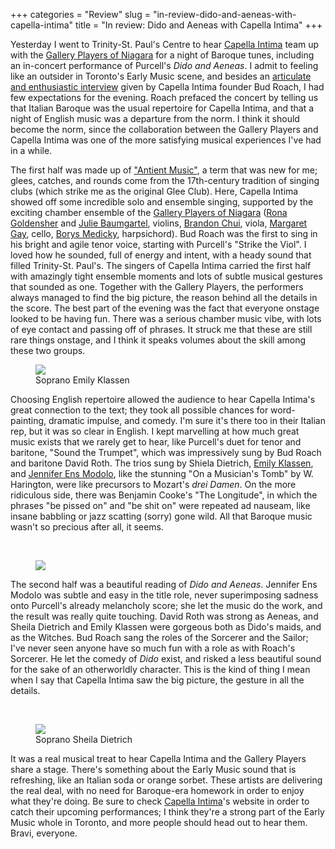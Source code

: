 +++
categories = "Review"
slug = "in-review-dido-and-aeneas-with-capella-intima"
title = "In review: Dido and Aeneas with Capella Intima"
+++

<p>
	Yesterday I went to Trinity-St. Paul's Centre to hear <a href="http://capellaintima.com/" target="_blank">Capella Intima</a> team up with the <a href="http://www.galleryplayers.ca/" target="_blank">Gallery Players of Niagara</a> for a night of Baroque tunes, including an in-concert performance of Purcell's <em>Dido and Aeneas</em>. I admit to feeling like an outsider in Toronto's Early Music scene, and besides an <a href="http://schmopera.com/bud-roach-on-capella-intima/" target="_blank">articulate and enthusiastic interview</a> given by Capella Intima founder Bud Roach, I had few expectations for the evening. Roach prefaced the concert by telling us that Italian Baroque was the usual repertoire for Capella Intima, and that a night of English music was a departure from the norm. I think it should become the norm, since the collaboration between the Gallery Players and Capella Intima was one of the more satisfying musical experiences I've had in a while.
</p>
<p>
	The first half was made up of <a href="http://en.wikipedia.org/wiki/Concerts_of_Antient_Music" target="_blank">"Antient Music"</a>, a term that was new for me; glees, catches, and rounds come from the 17th-century tradition of singing clubs (which strike me as the original Glee Club). Here, Capella Intima showed off some incredible solo and ensemble singing, supported by the exciting chamber ensemble of the <a href="http://www.galleryplayers.ca/about_performers_0607.htm" target="_blank">Gallery Players of Niagara</a> (<a href="http://windermere.braveform.com/docs/rona.html" target="_blank">Rona Goldensher</a> and <a href="http://legacy.wlu.ca/page.php?grp_id=160&amp;p=19368" target="_blank">Julie Baumgartel</a>, violins, <a href="http://www.innerchamber.ca/#!brandon-chui/cc0e" target="_blank">Brandon Chui</a>, viola, <a href="http://vancouveracademyofmusic.com/vam-alumni/gay/" target="_blank">Margaret Gay</a>, cello, <a href="http://www.borysmedicky.com/" target="_blank">Borys Medicky</a>, harpsichord). Bud Roach was the first to sing in his bright and agile tenor voice, starting with Purcell's "Strike the Viol". I loved how he sounded, full of energy and intent, with a heady sound that filled Trinity-St. Paul's. The singers of Capella Intima carried the first half with amazingly tight ensemble moments and lots of subtle musical gestures that sounded as one. Together with the Gallery Players, the performers always managed to find the big picture, the reason behind all the details in the score. The best part of the evening was the fact that everyone onstage looked to be having fun. There was a serious chamber music vibe, with lots of eye contact and passing off of phrases. It struck me that these are still rare things onstage, and I think it speaks volumes about the skill among these two groups.
</p>
<figure data-type="image"><a href="/webhook-uploads/1428721025442/EmilyHeadshot-768x1024.jpg"><img data-resize-src="http://lh3.googleusercontent.com/bzGEqr9k9oe_9n3bysf_ivsiodbghDG5AvcfQd2Bl3T_0hPz8LoBnKEV__1tZK0z2QRhqG0LqrjkJaonphk6fWjQyQo" src="http://lh3.googleusercontent.com/bzGEqr9k9oe_9n3bysf_ivsiodbghDG5AvcfQd2Bl3T_0hPz8LoBnKEV__1tZK0z2QRhqG0LqrjkJaonphk6fWjQyQo=s1200"></a><figcaption>Soprano Emily Klassen</figcaption></figure>
<p>
	Choosing English repertoire allowed the audience to hear Capella Intima's great connection to the text; they took all possible chances for word-painting, dramatic impulse, and comedy. I'm sure it's there too in their Italian rep, but it was so clear in English. I kept marvelling at how much great music exists that we rarely get to hear, like Purcell's duet for tenor and baritone, "Sound the Trumpet", which was impressively sung by Bud Roach and baritone David Roth. The trios sung by Shiela Dietrich, <a href="http://emilyklassen.com/bio.html" target="_blank" data-mce-href="http://emilyklassen.com/bio.html">Emily Klassen</a>, and <a href="http://www.naxos.com/person/Jennifer_Ens_Modolo/11806.htm" target="_blank" data-mce-href="http://www.naxos.com/person/Jennifer_Ens_Modolo/11806.htm">Jennifer Ens Modolo</a>, like the stunning "On a Musician's Tomb" by W. Harington, were like precursors to Mozart's <em>drei Damen</em>. On the more ridiculous side, there was Benjamin Cooke's "The Longitude", in which the phrases "be pissed on" and "be shit on" were repeated ad nauseam, like insane babbling or jazz scatting (sorry) gone wild. All that Baroque music wasn't so precious after all, it seems.<br>
</p>
<p>
	<br>
</p>
<figure data-type="image"><a href="/webhook-uploads/1428721094574/David-headshot.jpg"><img data-resize-src="http://lh3.googleusercontent.com/O_lR2FeLdqnRyHyrFMS5JJOcP7Tmw5E0co8QS175ExtFTaDk4D-7Rkq6IrzT-68UF326GVV0F8ldAOLXBczqCcapny_6" src="http://lh3.googleusercontent.com/O_lR2FeLdqnRyHyrFMS5JJOcP7Tmw5E0co8QS175ExtFTaDk4D-7Rkq6IrzT-68UF326GVV0F8ldAOLXBczqCcapny_6=s1200"></a></figure>
<p>
	The second half was a beautiful reading of <em>Dido and Aeneas</em>. Jennifer Ens Modolo was subtle and easy in the title role, never superimposing sadness onto Purcell's already melancholy score; she let the music do the work, and the result was really quite touching. David Roth was strong as Aeneas, and Sheila Dietrich and Emily Klassen were gorgeous both as Dido's maids, and as the Witches. Bud Roach sang the roles of the Sorcerer and the Sailor; I've never seen anyone have so much fun with a role as with Roach's Sorcerer. He let the comedy of <em>Dido </em> exist, and risked a less beautiful sound for the sake of an otherworldly character. This is the kind of thing I mean when I say that Capella Intima saw the big picture, the gesture in all the details.<br>
</p>
<p>
	<br>
</p>
<figure data-type="image"><a href="/webhook-uploads/1428721123802/SheilaDietrich.jpg"><img data-resize-src="http://lh3.googleusercontent.com/BisEpuu6Xy3xL859WB67S7-7RAVU7ouVxnhaePUtvuehPqXKaVaIZ6lfkeDHxc3VnXDn-5aXl3_9uaiJ35gUsvAB1XFtog" src="http://lh3.googleusercontent.com/BisEpuu6Xy3xL859WB67S7-7RAVU7ouVxnhaePUtvuehPqXKaVaIZ6lfkeDHxc3VnXDn-5aXl3_9uaiJ35gUsvAB1XFtog=s1200"></a><figcaption>Soprano Sheila Dietrich</figcaption></figure>
<p>
	It was a real musical treat to hear Capella Intima and the Gallery Players share a stage. There's something about the Early Music sound that is refreshing, like an Italian soda or orange sorbet. These artists are delivering the real deal, with no need for Baroque-era homework in order to enjoy what they're doing. Be sure to check <a href="http://capellaintima.com/" target="_blank" data-mce-href="http://capellaintima.com/">Capella Intima</a>'s website in order to catch their upcoming performances; I think they're a strong part of the Early Music whole in Toronto, and more people should head out to hear them. Bravi, everyone.<br>
</p>

